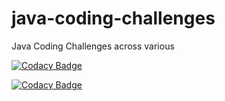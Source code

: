# java-coding-challenges
Java Coding Challenges across various

[![Codacy Badge](https://app.codacy.com/project/badge/Grade/b816e6bbd1954caa84d5bb4a69c4e956)](https://www.codacy.com/gh/the-code-journal/code-challenges-java/dashboard?utm_source=github.com&amp;utm_medium=referral&amp;utm_content=the-code-journal/code-challenges-java&amp;utm_campaign=Badge_Grade)

[![Codacy Badge](https://app.codacy.com/project/badge/Coverage/b816e6bbd1954caa84d5bb4a69c4e956)](https://www.codacy.com/gh/the-code-journal/code-challenges-java/dashboard?utm_source=github.com&utm_medium=referral&utm_content=the-code-journal/code-challenges-java&utm_campaign=Badge_Coverage)

